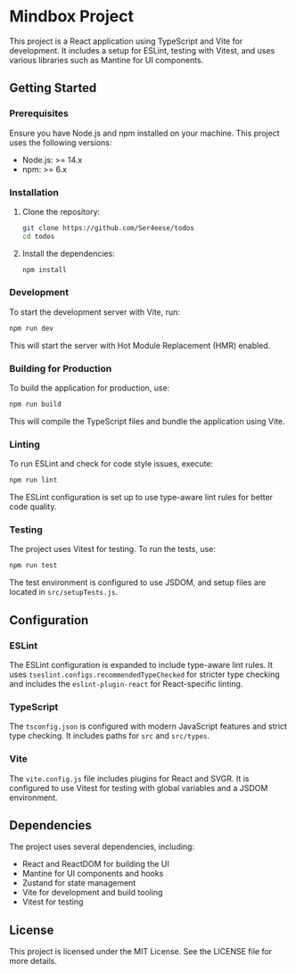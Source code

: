 # Mindbox Project

This project is a React application using TypeScript and Vite for development. It includes a setup for ESLint, testing with Vitest, and uses various libraries such as Mantine for UI components.

## Getting Started

### Prerequisites

Ensure you have Node.js and npm installed on your machine. This project uses the following versions:

- Node.js: >= 14.x
- npm: >= 6.x

### Installation

1. Clone the repository:

   ```bash
   git clone https://github.com/Ser4eese/todos
   cd todos
   ```

2. Install the dependencies:

   ```bash
   npm install
   ```

### Development

To start the development server with Vite, run:

```bash
npm run dev
```

This will start the server with Hot Module Replacement (HMR) enabled.

### Building for Production

To build the application for production, use:

```bash
npm run build
```

This will compile the TypeScript files and bundle the application using Vite.

### Linting

To run ESLint and check for code style issues, execute:

```bash
npm run lint
```

The ESLint configuration is set up to use type-aware lint rules for better code quality.

### Testing

The project uses Vitest for testing. To run the tests, use:

```bash
npm run test
```

The test environment is configured to use JSDOM, and setup files are located in `src/setupTests.js`.

## Configuration

### ESLint

The ESLint configuration is expanded to include type-aware lint rules. It uses `tseslint.configs.recommendedTypeChecked` for stricter type checking and includes the `eslint-plugin-react` for React-specific linting.

### TypeScript

The `tsconfig.json` is configured with modern JavaScript features and strict type checking. It includes paths for `src` and `src/types`.

### Vite

The `vite.config.js` file includes plugins for React and SVGR. It is configured to use Vitest for testing with global variables and a JSDOM environment.

## Dependencies

The project uses several dependencies, including:

- React and ReactDOM for building the UI
- Mantine for UI components and hooks
- Zustand for state management
- Vite for development and build tooling
- Vitest for testing

## License

This project is licensed under the MIT License. See the LICENSE file for more details.

